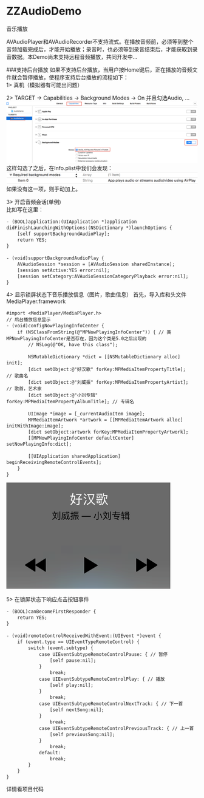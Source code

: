 # ZZAudioDemo
音乐播放

AVAudioPlayer和AVAudioRecorder不支持流式。在播放音频前，必须等到整个音频加载完成后，才能开始播放；录音时，也必须等到录音结束后，才能获取到录音数据。本Demo尚未支持远程音频播放，共同开发中...

###支持后台播放
如果不支持后台播放，当用户按Home键后，正在播放的音频文件就会暂停播放，使程序支持后台播放的流程如下：  
1> 真机（模拟器有可能出问题）  

2> TARGET -> Capabilities -> Background Modes -> On 并且勾选Audio, … 
![](./ForReadMe/1.png)
这样勾选了之后，在Info.plist中我们会发现：
![](./ForReadMe/2.png)
如果没有这一项，则手动加上。  

3> 开启音频会话(单例)  
比如写在这里：

```
- (BOOL)application:(UIApplication *)application didFinishLaunchingWithOptions:(NSDictionary *)launchOptions {
    [self supportBackgroundAudioPlay];
    return YES;
}

- (void)supportBackgroundAudioPlay {
    AVAudioSession *session = [AVAudioSession sharedInstance];
    [session setActive:YES error:nil];
    [session setCategory:AVAudioSessionCategoryPlayback error:nil];
}

```

4> 显示锁屏状态下音乐播放信息（图片，歌曲信息）
首先，导入库和头文件 MediaPlayer.framework 

```
#import <MediaPlayer/MediaPlayer.h>
// 后台播放信息显示
- (void)configNowPlayingInfoCenter {
    if (NSClassFromString(@"MPNowPlayingInfoCenter")) { // 类MPNowPlayingInfoCenter是否存在，因为这个类是5.0之后出现的
        // NSLog(@"OK, have this class");
        
        NSMutableDictionary *dict = [[NSMutableDictionary alloc] init];
        [dict setObject:@"好汉歌" forKey:MPMediaItemPropertyTitle];        // 歌曲名
        [dict setObject:@"刘威振" forKey:MPMediaItemPropertyArtist];       // 歌首，艺术家
        [dict setObject:@"小刘专辑" forKey:MPMediaItemPropertyAlbumTitle]; // 专辑名
   
        UIImage *image = [_currentAudioItem image];
        MPMediaItemArtwork *artwork = [[MPMediaItemArtwork alloc] initWithImage:image];
        [dict setObject:artwork forKey:MPMediaItemPropertyArtwork];
        [[MPNowPlayingInfoCenter defaultCenter] setNowPlayingInfo:dict];
        
        [[UIApplication sharedApplication] beginReceivingRemoteControlEvents];
    }
}
```

![](./ForReadMe/3.png)

5> 在锁屏状态下响应点击按钮事件

```
- (BOOL)canBecomeFirstResponder {
    return YES;
}

- (void)remoteControlReceivedWithEvent:(UIEvent *)event {
    if (event.type == UIEventTypeRemoteControl) {
        switch (event.subtype) {
            case UIEventSubtypeRemoteControlPause: { // 暂停
                [self pause:nil];
            }
                break;
            case UIEventSubtypeRemoteControlPlay: { // 播放
                [self play:nil];
            }
                break;
            case UIEventSubtypeRemoteControlNextTrack: { // 下一首
                [self nextSong:nil];
            }
                break;
            case UIEventSubtypeRemoteControlPreviousTrack: { // 上一首
                [self previousSong:nil];
            }
                break;
            default:
                break;
        }
    }
}

```

详情看项目代码




